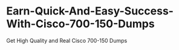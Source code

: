 # Earn-Quick-And-Easy-Success-With-Cisco-700-150-Dumps
Get High Quality and Real Cisco 700-150 Dumps
